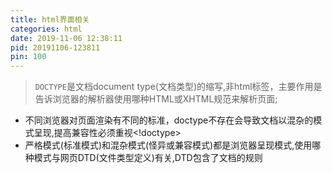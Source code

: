 ```yaml
---
title: html界面相关
categories: html
date: 2019-11-06 12:38:11
pid: 20191106-123811
pin: 100
---
```

> `DOCTYPE`是文档document type(文档类型)的缩写,非html标签，主要作用是告诉浏览器的解析器使用哪种HTML或XHTML规范来解析页面;
- 不同浏览器对页面渲染有不同的标准，doctype不存在会导致文档以混杂的模式呈现,提高兼容性必须重视<!doctype>
- 严格模式(标准模式)和混杂模式(怪异或兼容模式)都是浏览器呈现模式,使用哪种模式与网页DTD(文件类型定义)有关,DTD包含了文档的规则